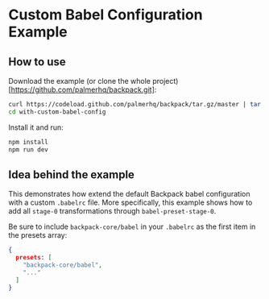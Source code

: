 # Custom Babel Configuration Example

## How to use
Download the example (or clone the whole project)[https://github.com/palmerhq/backpack.git]:
```bash
curl https://codeload.github.com/palmerhq/backpack/tar.gz/master | tar -xz --strip=2 backpack-master/examples/with-custom-babel-config
cd with-custom-babel-config
```
Install it and run:
```bash
npm install
npm run dev
```

## Idea behind the example
This demonstrates how extend the default Backpack babel configuration with a custom `.babelrc` file.
More specifically, this example shows how to add all `stage-0` transformations through `babel-preset-stage-0`.

Be sure to include `backpack-core/babel` in your `.babelrc` as the first item in the presets array:

```json
{
  presets: [
    "backpack-core/babel",
    "..."
  ]
}
```
